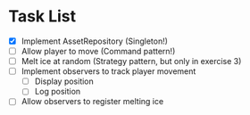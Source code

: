 # Task List

- [x] Implement AssetRepository (Singleton!)
- [ ] Allow player to move (Command pattern!)
- [ ] Melt ice at random (Strategy pattern, but only in exercise 3)
- [ ] Implement observers to track player movement
  - [ ] Display position
  - [ ] Log position
- [ ] Allow observers to register melting ice
